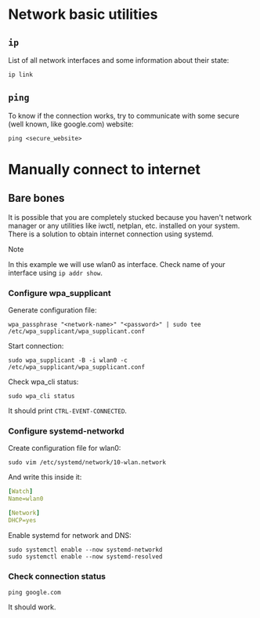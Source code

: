 # Network basic utilities

## `ip`

List of all network interfaces and some information about their state:

```shell
ip link
```

## `ping`

To know if the connection works, try to communicate with some secure (well known, like google.com) website:

```shell
ping <secure_website>
```

# Manually connect to internet

## Bare bones

It is possible that you are completely stucked because you haven't network manager or any utilities like iwctl, netplan, etc. installed on your system. There is a solution to obtain internet connection using systemd.

> [!NOTE]
>
> In this example we will use wlan0 as interface. Check name of your interface using `ip addr show`.

### Configure wpa_supplicant

Generate configuration file:

```shell
wpa_passphrase "<network-name>" "<password>" | sudo tee /etc/wpa_supplicant/wpa_supplicant.conf
```

Start connection:

```shell
sudo wpa_supplicant -B -i wlan0 -c /etc/wpa_supplicant/wpa_supplicant.conf
```

Check wpa_cli status:

```shell
sudo wpa_cli status
```

It should print `CTRL-EVENT-CONNECTED`.

### Configure systemd-networkd

Create configuration file for wlan0:

```shell
sudo vim /etc/systemd/network/10-wlan.network
```

And write this inside it:

```yaml
[Watch]
Name=wlan0

[Network]
DHCP=yes
```

Enable systemd for network and DNS:

```shell
sudo systemctl enable --now systemd-networkd
sudo systemctl enable --now systemd-resolved
```

### Check connection status

```shell
ping google.com
```

It should work.